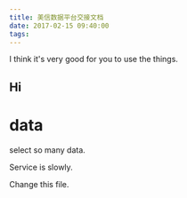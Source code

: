 ```yaml
---
title: 美信数据平台交接文档
date: 2017-02-15 09:40:00
tags:
---
```

I think it's very good for you to use the things.

## Hi





# data
select so many data.

Service is slowly.

Change this file.
